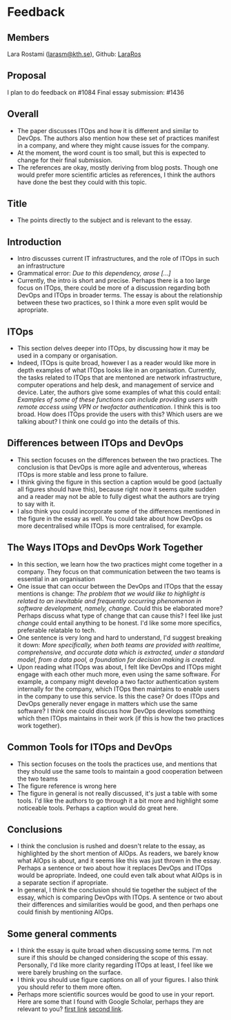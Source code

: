 # Feedback #

## Members ##
Lara Rostami (larasm@kth.se), Github: [LaraRos](https://github.com/LaraRos)
## Proposal ##
I plan to do feedback on #1084
Final essay submission: #1436
## Overall
* The paper discusses ITOps and how it is different and similar to DevOps. The authors also mention how these set of practices manifest in a company, and where they might cause issues for the company.
* At the moment, the word count is too small, but this is expected to change for their final submission. 
* The references are okay, mostly deriving from blog posts. Though one would prefer more scientific articles as references, I think the authors have done the best they could with this topic.
## Title
* The points directly to the subject and is relevant to the essay.
## Introduction
* Intro discusses current IT infrastructures, and the role of ITOps in such an infrastructure
* Grammatical error: _Due to this dependency, arose [...]_
* Currently, the intro is short and precise. Perhaps there is a too large focus on ITOps, there could be more of a discussion regarding both DevOps and ITOps in broader terms. The essay is about the relationship between these two practices, so I think a more even split would be apropriate.

## ITOps
* This section delves deeper into ITOps, by discussing how it may be used in a company or organisation.
* Indeed, ITOps is quite broad, however I as a reader would like more in depth examples of what ITOps looks like in an organisation. Currently, the tasks related to ITOps that are mentoned are network infrastructure, computer operations and help desk, and management of service and device. Later, the authors give some examples of what this could entail: _Examples of some of these functions can include providing users with remote access using VPN or two­factor authentication_. I think this is too broad. How does ITOps provide the users with this? Which users are we talking about? I think one could go into the details of this.

## Differences between ITOps and DevOps
* This section focuses on the differences between the two practices. The conclusion is that DevOps is more agile and adventerous, whereas ITOps is more stable and less prone to failure. 
* I think giving the figure in this section a caption would be good (actually all figures should have this), because right now it seems quite sudden and a reader may not be able to fully digest what the authors are trying to say with it.
* I also think you could incorporate some of the differences mentioned in the figure in the essay as well. You could take about how DevOps os more decentralised while ITOps is more centralised, for example.

## The Ways ITOps and DevOps Work Together
* In this section, we learn how the two practices might come together in a company. They focus on that communication between the two teams is essential in an organisation
* One issue that can occur between the DevOps and ITOps that the essay mentions is change: _The problem that we would like to highlight is related to an inevitable and frequently occurring phenomenon in software development, namely, change._ Could this be elaborated more? Perhaps discuss what type of change that can cause this? I feel like just _change_ could entail anything to be honest. I'd like some more specifics, preferable relatable to tech.
* One sentence is very long and hard to understand, I'd suggest breaking it down: _More specifically, when both teams are provided with real­time, comprehensive, and accurate data which is extracted, under a standard model, from a data pool, a foundation for decision making is created._
* Upon reading what ITOps was about, I felt like DevOps and ITOps might engage with each other much more, even using the same software. For example, a company might develop a two factor authentication system internally for the company, which ITOps then maintains to enable users in the company to use this service. Is this the case? Or does ITOps and DevOps generally never engage in matters which use the same software? I think one could discuss how DevOps develops something which then ITOps maintains in their work (if this is how the two practices work together).

## Common Tools for ITOps and DevOps
* This section focuses on the tools the practices use, and mentions that they should use the same tools to maintain a good cooperation between the two teams
* The figure reference is wrong here
* The figure in general is not really discussed, it's just a table with some tools. I'd like the authors to go through it a bit more and highlight some noticeable tools. Perhaps a caption would do great here.

## Conclusions
* I think the conclusion is rushed and doesn't relate to the essay, as highlighted by the short mention of AIOps. As readers, we barely know what AIOps is about, and it seems like this was just thrown in the essay. Perhaps a sentence or two about how it replaces DevOps and ITOps would be apropriate. Indeed, one could even talk about what AIOps is in a separate section if apropriate.
* In general, I think the conclusion should tie together the subject of the essay, which is comparing DevOps with ITOps. A sentence or two about their differences and similarities would be good, and then perhaps one could finish by mentioning AIOps.

## Some general comments
* I think the essay is quite broad when discussing some terms. I'm not sure if this should be changed considering the scope of this essay. Personally, I'd like more clarity regarding ITOps at least, I feel like we were barely brushing on the surface.
* I think you should use figure captions on all of your figures. I also think you should refer to them more often.
* Perhaps more scientific sources would be good to use in your report. Here are some that I found with Google Scholar, perhaps they are relevant to you? [first link](https://link.springer.com/chapter/10.1007/978-3-030-64849-7_28) [second link](https://www.sciencedirect.com/science/article/abs/pii/S0098135498001069).

